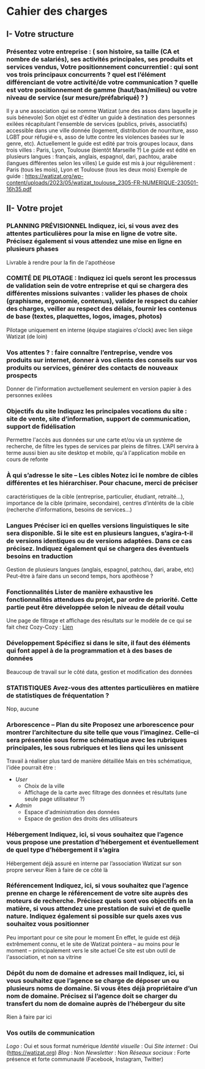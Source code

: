 # Cahier des charges

## I- Votre structure

### Présentez votre entreprise  : ( son histoire,  sa taille (CA et nombre de salariés), ses activités principales, ses produits et services vendus,  Votre positionnement concurrentiel : qui sont vos trois principaux concurrents ? quel est l’élément différenciant de votre activité/de votre communication ? quelle est votre positionnement de gamme (haut/bas/milieu) ou votre niveau de service (sur mesure/préfabriqué) ? )

Il y a une association qui se nomme Watizat (une des assos dans laquelle je suis bénevole)
Son objet est d'éditer un guide à destination des personnes exilées récapitulant l'ensemble de services (publics, privés, associatifs) accessible dans une ville donnée (logement, distribution de nourriture, asso LGBT pour réfugié·e·s, asso de lutte contre les violences basées sur le genre, etc).
Actuellement le guide est edité par trois groupes locaux, dans trois villes : Paris, Lyon, Toulouse (bientôt Marseille ?)
Le guide est édité en plusieurs langues : français, anglais, espagnol, dari, pachtou, arabe (langues différentes selon les villes)
Le guide est mis à jour régulièrement : Paris (tous les mois), Lyon et Toulouse (tous les deux mois)
Exemple de guide : <https://watizat.org/wp-content/uploads/2023/05/watizat_toulouse_2305-FR-NUMERIQUE-230501-16h35.pdf>

## II- Votre projet

### PLANNING PRÉVISIONNEL Indiquez, ici, si vous avez des attentes particulières pour la mise en ligne de votre site. Précisez également si vous attendez une mise en ligne en plusieurs phases

Livrable à rendre pour la fin de l'apothéose

### COMITÉ DE PILOTAGE  : Indiquez ici quels seront les processus de validation sein de votre entreprise et qui se chargera des différentes missions suivantes : valider les phases de choix (graphisme, ergonomie, contenus), valider le respect du cahier des charges, veiller au respect des délais, fournir les contenus de base (textes, plaquettes, logos, images, photos)

Pilotage uniquement en interne (équipe stagiaires o'clock) avec lien siège Watizat (de loin)

### Vos attentes ? : faire connaître l’entreprise, vendre vos produits sur internet, donner à vos clients des conseils sur vos produits ou services, générer des contacts de nouveaux prospects

Donner de l'information avctuellement seulement en version papier à des personnes exilées

### Objectifs du site Indiquez les principales vocations du site : site de vente, site d’information, support de communication, support de fidélisation

Permettre l'accès aus données sur une carte et/ou via un système de recherche, de filtre les types de services par pleins de filtres.
L'API servira à terme aussi bien au site desktop et mobile, qu'à l'application mobile en cours de refonte

### À qui s’adresse le site – Les cibles Notez ici le nombre de cibles différentes et les hiérarchiser. Pour chacune, merci de préciser

caractéristiques de la cible (entreprise, particulier, étudiant, retraité…), importance de la cible (primaire, secondaire), centres d’intérêts de la cible (recherche d’informations, besoins de services…)

### Langues Préciser ici en quelles versions linguistiques le site sera disponible. Si le site est en plusieurs langues, s’agira-t-il de versions identiques ou de versions adaptées. Dans ce cas précisez. Indiquez également qui se chargera des éventuels besoins en traduction

Gestion de plusieurs langues (anglais, espagnol, patchou, dari, arabe, etc)
Peut-être à faire dans un second temps, hors apothèose ?

### Fonctionnalités Lister de manière exhaustive les fonctionnalités attendues du projet, par ordre de priorité. Cette partie peut être développée selon le niveau de détail voulu

Une page de filtrage et affichage des résultats sur le modèle de ce qui se fait chez Cozy-Cozy : [Lien](https://www.cozycozy.com/fr/search/Paris%2C%20France/2023-05-27/2023-06-23/1-2-0/results(filters:filters)?filters=i:0)

### Développement Spécifiez si dans le site, il faut des éléments qui font appel à de la programmation et à des bases de données

Beaucoup de travail sur le côté data, gestion et modification des données

### STATISTIQUES Avez-vous des attentes particulières en matière de statistiques de fréquentation ?

Nop, aucune

### Arborescence – Plan du site Proposez une arborescence pour montrer l’architecture du site telle que vous l’imaginez. Celle-ci sera présentée sous forme schématique avec les rubriques principales, les sous rubriques et les liens qui les unissent  

Travail à réaliser plus tard de manière détaillée
Mais en très schématique, l'idée pourrait être :

- *User*
  - Choix de la ville
  - Affichage de la carte avec filtrage des données et résultats (une seule page utilisateur ?)
- *Admin*
  - Espace d'administration des données
  - Espace de gestion des droits des utilisateurs

### Hébergement Indiquez, ici, si vous souhaitez que l’agence vous propose une prestation d’hébergement et éventuellement de quel type d’hébergement il s’agira

Hébergement déjà assuré en interne par l’association Watizat sur son propre serveur
Rien à faire de ce côté là

### Référencement Indiquez, ici, si vous souhaitez que l’agence prenne en charge le référencement de votre site auprès des moteurs de recherche. Précisez quels sont vos objectifs en la matière, si vous attendez une prestation de suivi et de quelle nature. Indiquez également si possible sur quels axes vus souhaitez vous positionner

Peu important pour ce site pour le moment
En effet, le guide est déjà extrêmement connu, et le site de Watizat pointera – au moins pour le moment – principalement vers le site actuel
Ce site est ubn outil de l'association, et non sa vitrine

### Dépôt du nom de domaine et adresses mail Indiquez, ici, si vous souhaitez que l’agence se charge de déposer un ou plusieurs noms de domaine. Si vous êtes déjà propriétaire d’un nom de domaine. Précisez si l’agence doit se charger du transfert du nom de domaine auprès de l’hébergeur du site

Rien à faire par ici

### Vos outils de communication

*Logo* : Oui et sous format numérique
*Identité visuelle* : Oui
*Site internet* : Oui (<https://watizat.org>)
*Blog* : Non
*Newsletter* : Non
*Réseaux sociaux* : Forte présence et forte communauté (Facebook, Instagram, Twitter)
